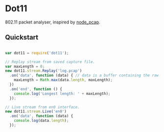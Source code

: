 Dot11
=====

802.11 packet analyser, inspired by
[node_pcap](https://github.com/mranney/node_pcap).


Quickstart
----------

```javascript

var dot11 = require('dot11');

// Replay stream from saved capture file.
var maxLength = 0;
new dot11.stream.Replay('log.pcap')
  .on('data', function (data) { // data is a buffer containing the raw packet.
    maxLength = Math.max(data.length, maxLength);
  })
  .on('end', function () {
    console.log('Longest length: ' + maxLength);
  });

// Live stream from en0 interface.
new dot11.stream.Live('en0')
  .on('data', function (data) {
    console.log(data.length);
  });

```
